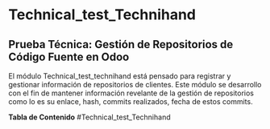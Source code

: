 # Technical_test_Technihand
## Prueba Técnica: Gestión de Repositorios de Código Fuente en Odoo 


El módulo Technical_test_technihand está pensado para registrar y gestionar información de repositorios de clientes. Este módulo se desarrollo con el fin de mantener información revelante de la gestión de repositorios como lo es su enlace, hash, commits realizados, fecha de estos commits. 

**Tabla de Contenido**
#Technical_test_Technihand
